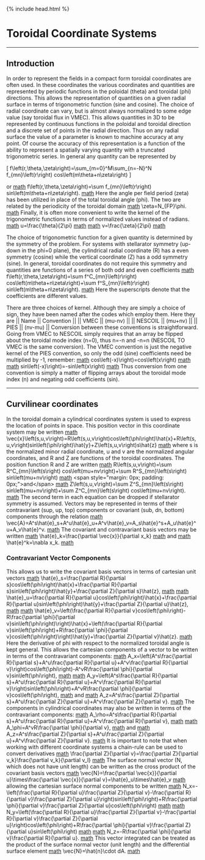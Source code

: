 {% include head.html %}

Toroidal Coordinate Systems
===========================

------------------------------------------------------------------------

Introduction
------------

In order to represent the fields in a compact form toroidal coordinates
are often used. In these coordinates the various coordinates and
quantities are represented by periodic functions in the poloidal (theta)
and toroidal (phi) directions. This allows the representation of
quantities on a given radial surface in terms of trigonometric function
(sine and cosine). The choice of radial coordinate can vary, but is
almost always normalized to some edge value (say toroidal flux in VMEC).
This allows quantities in 3D to be represented by continuous functions
in the poloidal and toroidal direction and a discrete set of points in
the radial direction. Thus on any radial surface the value of a
parameter is known to machine accuracy at any point. Of course the
accuracy of this representation is a function of the ability to
represent a spatially varying quantity with a truncated trigonometric
series. In general any quantity can be represented by

\[ f\\left(r,\\theta,\\zeta\\right)=\\sum\_{m=0}\^M\\sum\_{n=-N}\^N f\_{mn}\\left(r\\right) cos\\left(m\\theta+n\\zeta\\right) \]

or [math](math) f\\left(r,\\theta,\\zeta\\right)=\\sum
f\_{mn}\\left(r\\right) sin\\left(m\\theta+n\\zeta\\right). [math](math)
Here the angle per field period (zeta) has been utilized in place of the
total toroidal angle (phi). The two are related by the periodicity of
the toroidal domain [math](math) \\zeta=N\_{FP}\\phi. [math](math)
Finally, it is often more convenient to write the kernel of the
trigonometric functions in terms of normalized values instead of
radians. [math](math) u=\\frac{\\theta}{2\\pi} [math](math) [math](math)
v=\\frac{\\zeta}{2\\pi} [math](math)

The choice of trigonometric function for a given quantity is determined
by the symmetry of the problem. For systems with stellarator symmetry
(up-down in the phi=0 plane), the cylindrical radial coordinate (R) has
a even symmetry (cosine) while the vertical coordinate (Z) has a odd
symmetry (sine). In general, toroidal coordinates do not require this
symmetry and quantities are functions of a series of both odd and even
coefficients [math](math) f\\left(r,\\theta,\\zeta\\right)=\\sum
f\^C\_{mn}\\left(r\\right) cos\\left(m\\theta+n\\zeta\\right)+\\sum
f\^S\_{mn}\\left(r\\right) sin\\left(m\\theta+n\\zeta\\right).
[math](math) Here the superscripts denote that the coefficients are
different values.

There are three choices of kernel. Although they are simply a choice of
sign, they have been named after the codes which employ them. Here they
are \|\| Name \|\| Convention \|\| \|\| VMEC \|\| (mu-nv) \|\| \|\|
NESCOIL \|\| (mu+nv) \|\| \|\| PIES \|\| (nv-mu) \|\| Conversion between
these conventions is straightforward. Going from VMEC to NESCOIL simply
requires that an array be flipped about the toroidal mode index (n=0),
thus n=-n and -n=n (NESCOIL TO VMEC is the same conversion). The VMEC
convention is just the negative kernel of the PIES convention, so only
the odd (sine) coefficients need be multiplied by -1, remember:
[math](math) cos\\left(-x)\\right)=cos\\left(x\\right) [math](math)
[math](math) sin\\left(-x)\\right)=-sin\\left(x\\right) [math](math)
Thus conversion from one convention is simply a matter of flipping
arrays about the toroidal mode index (n) and negating odd coefficients
(sin).

------------------------------------------------------------------------

Curvilinear coordinates
-----------------------

In the toroidal domain a cylindrical coordinates system is used to
express the location of points in space. This position vector in this
coordinate system may be written [math](math)
\\vec{x}\\left(s,u,v\\right)=R\\left(s,u,v\\right)cos\\left(\\phi\\right)\\hat{x}+R\\left(s,u,v\\right)sin\\left(\\phi\\right)\\hat{y}+Z\\left(s,u,v\\right)s\\hat{z}
[math](math) where s is the normalized minor radial coordinate, u and v
are the normalized angular coordinates, and R and Z are functions of the
toroidal coordinates. The position function R and Z are written
[math](math) R\\left(s,u,v\\right)=\\sum R\^C\_{mn}\\left(s\\right)
cos\\left(mu+nv\\right)+\\sum R\^S\_{mn}\\left(s\\right)
sin\\left(mu+nv\\right) [math](math) \<span style=\"margin: 0px;
padding: 0px;\"\>and\</span\> [math](math) Z\\left(s,u,v\\right)=\\sum
Z\^S\_{mn}\\left(s\\right) sin\\left(mu+nv\\right)+\\sum
Z\^C\_{mn}\\left(s\\right) cos\\left(mu+nv\\right). [math](math) The
second term in each equation can be dropped if stellarator symmetry is
assumed. Vectors may be represented in terms of their contravariant
(sup, up, top) components or covariant (sub, dn, bottom) components
through the relation [math](math)
\\vec{A}=A\^s\\hat{e}\_s+A\^u\\hat{e}\_u+A\^v\\hat{e}\_v=A\_s\\hat{e}\^s+A\_u\\hat{e}\^u+A\_v\\hat{e}\^v.
[math](math) The covariant and contravariant basis vectors may be
written [math](math) \\hat{e}\_k=\\frac{\\partial \\vec{x}}{\\partial
x\_k} [math](math) and [math](math) \\hat{e}\^k=\\nabla x\_k.
[math](math)

### Contravariant Vector Components

This allows us to write the covariant basis vectors in terms of
cartesian unit vectors [math](math) \\hat{e}\_s=\\frac{\\partial
R}{\\partial s}cos\\left(\\phi\\right)\\hat{x}+\\frac{\\partial
R}{\\partial s}sin\\left(\\phi\\right)\\hat{y}+\\frac{\\partial
Z}{\\partial s}\\hat{z}, [math](math) [math](math)
\\hat{e}\_u=\\frac{\\partial R}{\\partial
u}cos\\left(\\phi\\right)\\hat{x}+\\frac{\\partial R}{\\partial
u}sin\\left(\\phi\\right)\\hat{y}+\\frac{\\partial Z}{\\partial
u}\\hat{z}, [math](math) [math](math)
\\hat{e}\_v=\\left(\\frac{\\partial R}{\\partial
v}cos\\left(\\phi\\right)-R\\frac{\\partial \\phi}{\\partial
v}sin\\left(\\phi\\right)\\right)\\hat{x}+\\left(\\frac{\\partial
R}{\\partial v}sin\\left(\\phi\\right)+R\\frac{\\partial
\\phi}{\\partial
v}cos\\left(\\phi\\right)\\right)\\hat{y}+\\frac{\\partial Z}{\\partial
v}\\hat{z}. [math](math) Here the derivative of phi with respect to the
normalized toroidal angle is kept general. This allows the cartesian
components of a vector to be written in terms of the contravariant
components: [math](math) A\_x=\\left(A\^s\\frac{\\partial R}{\\partial
s}+A\^u\\frac{\\partial R}{\\partial u}+A\^v\\frac{\\partial
R}{\\partial v}\\right)cos\\left(\\phi\\right)-A\^vR\\frac{\\partial
\\phi}{\\partial v}sin\\left(\\phi\\right), [math](math) [math](math)
A\_y=\\left(A\^s\\frac{\\partial R}{\\partial s}+A\^u\\frac{\\partial
R}{\\partial u}+A\^v\\frac{\\partial R}{\\partial
v}\\right)sin\\left(\\phi\\right)+A\^vR\\frac{\\partial \\phi}{\\partial
v}cos\\left(\\phi\\right), [math](math) and [math](math)
A\_z=A\^s\\frac{\\partial Z}{\\partial s}+A\^u\\frac{\\partial
Z}{\\partial u}+A\^v\\frac{\\partial Z}{\\partial v}. [math](math) The
components in cylindrical coordinates may also be written in terms of
the contravariant components: [math](math) A\_\\rho=A\^s\\frac{\\partial
R}{\\partial s}+A\^u\\frac{\\partial R}{\\partial
u}+A\^v\\frac{\\partial R}{\\partial v}, [math](math) [math](math)
A\_\\phi=A\^vR\\frac{\\partial \\phi}{\\partial v}, [math](math) and
[math](math) A\_z=A\^s\\frac{\\partial Z}{\\partial
s}+A\^u\\frac{\\partial Z}{\\partial u}+A\^v\\frac{\\partial
Z}{\\partial v}. [math](math) It is important to note that when working
with different coordinate systems a chain-rule can be used to convert
derivatives [math](math) \\frac{\\partial Z}{\\partial
v}=\\frac{\\partial Z}{\\partial v\_k}\\frac{\\partial v\_k}{\\partial
v\_l} [math](math) The surface normal vector (N, which does not have
unit length) can be written as the cross product of the covariant basis
vectors [math](math) \\vec{N}=\\frac{\\partial \\vec{x}}{\\partial
u}\\times\\frac{\\partial \\vec{x}}{\\partial
v}=\\hat{e}\_u\\times\\hat{e}\_v [math](math) allowing the cartesian
surface normal components to be written [math](math)
N\_x=-\\left(\\frac{\\partial R}{\\partial u}\\frac{\\partial
Z}{\\partial v}-\\frac{\\partial R}{\\partial v}\\frac{\\partial
Z}{\\partial u}\\right)sin\\left(\\phi\\right)+R\\frac{\\partial
\\phi}{\\partial v}\\frac{\\partial Z}{\\partial
u}cos\\left(\\phi\\right) [math](math) [math](math)
N\_y=\\left(\\frac{\\partial R}{\\partial u}\\frac{\\partial
Z}{\\partial v}-\\frac{\\partial R}{\\partial v}\\frac{\\partial
Z}{\\partial u}\\right)cos\\left(\\phi\\right)+R\\frac{\\partial
\\phi}{\\partial v}\\frac{\\partial Z}{\\partial
u}sin\\left(\\phi\\right) [math](math) [math](math)
N\_z=-R\\frac{\\partial \\phi}{\\partial v}\\frac{\\partial R}{\\partial
u}. [math](math) This vector integrated can be treated as the product of
the surface normal vector (unit length) and the differential surface
element [math](math) \\vec{N}=\\hat{n}\\cdot dA. [math](math)

